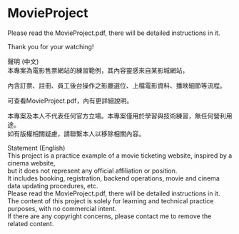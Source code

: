# MovieProject
 

Please read the MovieProject.pdf, there will be detailed instructions in it.<br>

Thank you for your watching!<br>

聲明 (中文)<br>
本專案為電影售票網站的練習範例，其內容靈感來自某影城網站，<br>

內含訂票、註冊、員工後台操作之影廳選位、上檔電影資料、播映細節等流程。<br>

可查看MovieProject.pdf，內有更詳細說明。<br>

本專案及本人不代表任何官方立場。本專案僅用於學習與技術練習，無任何營利用途。<br>
如有版權相關疑慮，請聯繫本人以移除相關內容。<br>

Statement (English)<br>
This project is a practice example of a movie ticketing website, inspired by a cinema website, <br>
but it does not represent any official affiliation or position.<br>
It includes booking, registration, backend operations, movie and cinema data updating procedures, etc.<br>
Please read the MovieProject.pdf, there will be detailed instructions in it.<br>
The content of this project is solely for learning and technical practice purposes, with no commercial intent. <br>
If there are any copyright concerns, please contact me to remove the related content.
